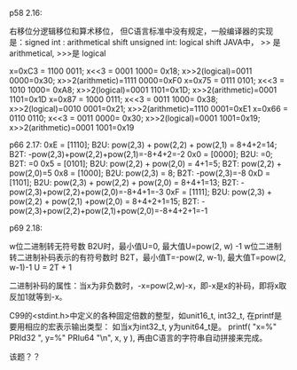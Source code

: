 p58
2.16:

右移位分逻辑移位和算术移位，
但C语言标准中没有规定，一般编译器的实现是：signed int : arithmetical shift
   unsigned int: logical shift
JAVA中， >> 是arithmetical, >>>是 logical

x=0xC3 = 1100 0011; x<<3 = 0001 1000= 0x18; x>>2(logical)=0011 0000=0x30; x>>2(arithmetic)=1111 0000=0xF0
x=0x75 = 0111 0101; x<<3 = 1010 1000= 0xA8; x>>2(logical)=0001 1101=0x1D; x>>2(arithmetic)=0001 1101=0x1D
x=0x87 = 1000 0111; x<<3 = 0011 1000= 0x38; x>>2(logical)=0010 0001=0x21; x>>2(arithmetic)=1110 0001=0xE1
x=0x66 = 0110 0110; x<<3 = 0011 0000= 0x30; x>>2(logical)=0001 1001=0x19; x>>2(arithmetic)=0001 1001=0x19

p66
2.17:
    0xE = [1110]; B2U: pow(2,3) + pow(2,2) + pow(2,1) = 8+4+2=14; B2T: -pow(2,3)+pow(2,2)+pow(2,1)=-8+4+2=-2
    0x0 = [0000]; B2U: =0; B2T: =0
    0x5 = [0101]; B2U: pow(2,2) + pow(2,0) = 4+1=5; B2T: pow(2,2) + pow(2,0)=5
    0x8 = [1000]; B2U: pow(2,3) = 8; B2T: -pow(2,3)=-8
    0xD = [1101]; B2U: pow(2,3) + pow(2,2) + pow(2,0) = 8+4+1=13; B2T: -pow(2,3)+pow(2,2)+pow(2,0)=-8+4+1=-3
    0xF = [1111]; B2U: pow(2,3) + pow(2,2) + pow(2,1) +pow(2,0) = 8+4+2+1=15; B2T: -pow(2,3)+pow(2,2)+pow(2,1)+pow(2,0)=-8+4+2+1=-1


p69
2.18:

w位二进制转无符号数 B2U时，最小值U<min>=0, 最大值U<max>=pow(2, w) -1
w位二进制转二进制补码表示的有符号数时 B2T，最小值T<min>=-pow(2, w-1), 最大值T<max>=pow(2, w-1)-1
U<max> = 2T<max> + 1

二进制补码的属性：当x为非负数时，-x=pow(2,w)-x，即-x是x的补码，即将x取反加1就等到-x。

C99的<stdint.h>中定义的各种固定倍数的整型，如unit16_t, int32_t, 在printf是要用相应的宏表示输出类型：
如当x为int32_t, y为unit64_t是。
printf( "x=%" PRId32 ", y=%" PRIu64 "\n", x, y ), 再由C语言的字符串自动拼接来完成。

该题？？

